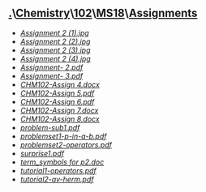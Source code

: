 ## [.](..\..\..\..)\\[Chemistry](..\..\..)\\[102](..\..)\\[MS18](..)\\[Assignments]()
- [_Assignment 2 (1).jpg_](Assignment%202%20(1).jpg)
- [_Assignment 2 (2).jpg_](Assignment%202%20(2).jpg)
- [_Assignment 2 (3).jpg_](Assignment%202%20(3).jpg)
- [_Assignment 2 (4).jpg_](Assignment%202%20(4).jpg)
- [_Assignment- 2.pdf_](Assignment-%202.pdf)
- [_Assignment- 3.pdf_](Assignment-%203.pdf)
- [_CHM102-Assign 4.docx_](CHM102-Assign%204.docx)
- [_CHM102-Assign 5.pdf_](CHM102-Assign%205.pdf)
- [_CHM102-Assign 6.pdf_](CHM102-Assign%206.pdf)
- [_CHM102-Assign 7.docx_](CHM102-Assign%207.docx)
- [_CHM102-Assign 8.docx_](CHM102-Assign%208.docx)
- [_problem-sub1.pdf_](problem-sub1.pdf)
- [_problemset1-p-in-a-b.pdf_](problemset1-p-in-a-b.pdf)
- [_problemset2-operators.pdf_](problemset2-operators.pdf)
- [_surprise1.pdf_](surprise1.pdf)
- [_term_symbols for p2.doc_](term_symbols%20for%20p2.doc)
- [_tutorial1-operators.pdf_](tutorial1-operators.pdf)
- [_tutorial2-av-herm.pdf_](tutorial2-av-herm.pdf)
